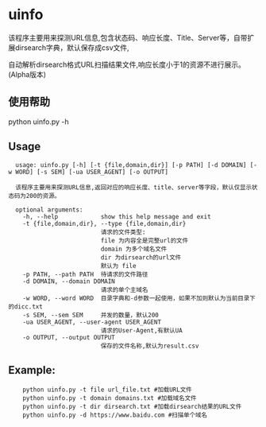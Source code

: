 # uinfo
该程序主要用来探测URL信息,包含状态码、响应长度、Title、Server等，自带扩展dirsearch字典，默认保存成csv文件,

自动解析dirsearch格式URL扫描结果文件,响应长度小于1的资源不进行展示。(Alpha版本)
## 使用帮助 ##
python uinfo.py -h
## Usage ##
      usage: uinfo.py [-h] [-t {file,domain,dir}] [-p PATH] [-d DOMAIN] [-w WORD] [-s SEM] [-ua USER_AGENT] [-o OUTPUT]

      该程序主要用来探测URL信息,返回对应的响应长度、title、server等字段，默认仅显示状态码为200的资源。

      optional arguments:
        -h, --help            show this help message and exit
        -t {file,domain,dir}, --type {file,domain,dir}
                              请求的文件类型:
                              file 为内容全是完整url的文件
                              domain 为多个域名文件
                              dir 为dirsearch的url文件
                              默认为 file
        -p PATH, --path PATH  待请求的文件路径
        -d DOMAIN, --domain DOMAIN
                              请求的单个主域名
        -w WORD, --word WORD  目录字典和-d参数一起使用，如果不加则默认为当前目录下的dicc.txt
        -s SEM, --sem SEM     并发的数量，默认200
        -ua USER_AGENT, --user-agent USER_AGENT
                              请求的User-Agent,有默认UA
        -o OUTPUT, --output OUTPUT
                              保存的文件名称,默认为result.csv

        
## Example:
        python uinfo.py -t file url_file.txt #加载URL文件
        python uinfo.py -t domain domains.txt #加载域名文件
        python uinfo.py -t dir dirsearch.txt #加载dirsearch结果的URL文件
        python uinfo.py -d https://www.baidu.com #扫描单个域名
